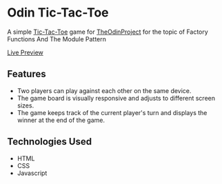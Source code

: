 # Odin Tic-Tac-Toe

A simple [Tic-Tac-Toe](https://en.wikipedia.org/wiki/Tic-tac-toe) game for [TheOdinProject](https://www.theodinproject.com/lessons/javascript-tic-tac-toe) for the topic of Factory Functions And The Module Pattern

[Live Preview](https://jonichi16.github.io/odin-tic-tac-toe/)

## Features

- Two players can play against each other on the same device.
- The game board is visually responsive and adjusts to different screen sizes.
- The game keeps track of the current player's turn and displays the winner at the end of the game.

## Technologies Used

- HTML
- CSS
- Javascript
